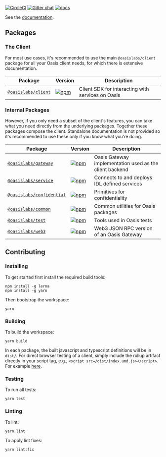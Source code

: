 [![CircleCI](https://circleci.com/gh/oasislabs/oasis.js.svg?style=svg)](https://circleci.com/gh/oasislabs/oasis.js)
[![Gitter chat](https://badges.gitter.im/Oasis-official/Lobby.svg)](https://gitter.im/Oasis-official/Lobby?utm_source=badge&utm_medium=badge&utm_campaign=pr-badge&utm_content=badge)
[![docs](https://readthedocs.com/projects/oasis-labs-oasis-client/badge/?version=latest)](https://oasis-labs-oasis-client.readthedocs-hosted.com/en/latest/)

See the [documentation](https://oasis-labs-oasis-client.readthedocs-hosted.com/en/latest/).

## Packages

### The Client

For most use cases, it's recommended to use the main `@oasislabs/client` package
for all your Oasis client needs, for which there is extensive documentation.

| Package                                                           | Version                                                                                                                        | Description                                                        |
| ----------------------------------------------------------------- | ------------------------------------------------------------------------------------------------------------------------------ | ------------------------------------------------------------------ |
| [`@oasislabs/client`](/packages/client)                           | [![npm](https://img.shields.io/npm/v/@oasislabs/client.svg)](https://www.npmjs.com/package/@oasislabs/client)                  | Client SDK for interacting with services on Oasis              |

### Internal Packages

However, if you only need a subset of the client's features, you can take what
you need directly from the underlying packages. Together these packages compose
the client. Standalone documentation is not provided so it's recommended to use
these only if you know what you're doing.

| Package                                                           | Version                                                                                                                        | Description                                                        |
| ----------------------------------------------------------------- | ------------------------------------------------------------------------------------------------------------------------------ | ------------------------------------------------------------------ |
| [`@oasislabs/gateway`](/packages/gateway)                         | [![npm](https://img.shields.io/npm/v/@oasislabs/gateway.svg)](https://www.npmjs.com/package/@oasislabs/gateway)                | Oasis Gateway implementation used as the client backend          |
| [`@oasislabs/service`](/packages/service)                         | [![npm](https://img.shields.io/npm/v/@oasislabs/service.svg)](https://www.npmjs.com/package/@oasislabs/service)                | Connects to and deploys IDL defined services      |
| [`@oasislabs/confidential`](/packages/confidential)               | [![npm](https://img.shields.io/npm/v/@oasislabs/confidential.svg)](https://www.npmjs.com/package/@oasislabs/confidential)      | Primitives for confidentiality                    |
| [`@oasislabs/common`](/packages/common)                           | [![npm](https://img.shields.io/npm/v/@oasislabs/common.svg)](https://www.npmjs.com/package/@oasislabs/common)                  | Common utilities for Oasis packages                                |
| [`@oasislabs/test`](/packages/test)                               | [![npm](https://img.shields.io/npm/v/@oasislabs/test.svg)](https://www.npmjs.com/package/@oasislabs/test)                      | Tools used in Oasis tests                                          |
| [`@oasislabs/web3`](/packages/web3)                            | [![npm](https://img.shields.io/npm/v/@oasislabs/web3.svg)](https://www.npmjs.com/package/@oasislabs/web3)                         | Web3 JSON RPC version of an Oasis Gateway|


## Contributing

### Installing

To get started first install the required build tools:

```
npm install -g lerna
npm install -g yarn
```

Then bootstrap the workspace:

```
yarn
```

### Building

To build the workspace:

```
yarn build
```

In each package, the built javascript and typescript definitions will be in `dist/`. For direct browser testing of a client, simply include the rollup artifact directly in your script tag, e.g., `<script src=/dist/index.umd.js></script>`. For example [here](https://github.com/oasislabs/oasis.js/blob/master/packages/client/test/browser/service/index.html#L3).

### Testing

To run all tests:

```
yarn test
```

### Linting

To lint:

```
yarn lint
```


To apply lint fixes:

```
yarn lint:fix
```
